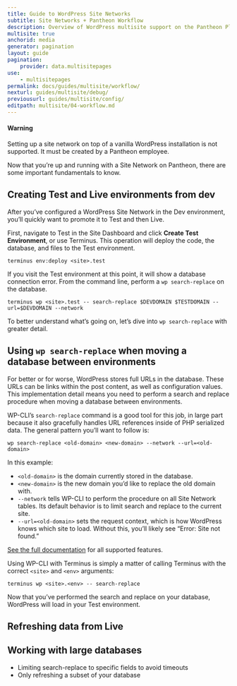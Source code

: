 ```yaml
---
title: Guide to WordPress Site Networks
subtitle: Site Networks + Pantheon Workflow
description: Overview of WordPress multisite support on the Pantheon Platform.
multisite: true
anchorid: media
generator: pagination
layout: guide
pagination:
    provider: data.multisitepages
use:
    - multisitepages
permalink: docs/guides/multisite/workflow/
nexturl: guides/multisite/debug/
previousurl: guides/multisite/config/
editpath: multisite/04-workflow.md
---
```

<div class="alert alert-danger">
<h4 class="info">Warning</h4>
<p markdown="1">Setting up a site network on top of a vanilla WordPress installation is not supported. It must be created by a Pantheon employee.</p>
</div>

Now that you’re up and running with a Site Network on Pantheon, there are some important fundamentals to know.

## Creating Test and Live environments from dev

After you’ve configured a WordPress Site Network in the Dev environment, you’ll quickly want to promote it to Test and then Live.

First, navigate to Test in the Site Dashboard and click **Create Test Environment**, or use Terminus. This operation will deploy the code, the database, and files to the Test environment.


    terminus env:deploy <site>.test

If you visit the Test environment at this point, it will show a database connection error. From the command line, perform a `wp search-replace` on the database.


    terminus wp <site>.test -- search-replace $DEVDOMAIN $TESTDOMAIN --url=$DEVDOMAIN --network

To better understand what’s going on, let’s dive into `wp search-replace` with greater detail.

## Using `wp search-replace` when moving a database between environments

For better or for worse, WordPress stores full URLs in the database. These URLs can be links within the post content, as well as configuration values. This implementation detail means you need to perform a search and replace procedure when moving a database between environments.

WP-CLI’s `search-replace` command is a good tool for this job, in large part because it also gracefully handles URL references inside of PHP serialized data. The general pattern you’ll want to follow is:


    wp search-replace <old-domain> <new-domain> --network --url=<old-domain>

In this example:

- `<old-domain>` is the domain currently stored in the database.
- `<new-domain>` is the new domain you’d like to replace the old domain with.
- `--network` tells WP-CLI to perform the procedure on all Site Network tables. Its default behavior is to limit search and replace to the current site.
- `--url=<old-domain>` sets the request context, which is how WordPress knows which site to load. Without this, you’ll likely see “Error: Site not found.”

[See the full documentation](https://developer.wordpress.org/cli/commands/search-replace/) for all supported features.

Using WP-CLI with Terminus is simply a matter of calling Terminus with the correct `<site>` and `<env>` arguments:


    terminus wp <site>.<env> -- search-replace

Now that you’ve performed the search and replace on your database, WordPress will load in your Test environment.

## Refreshing data from Live


## Working with large databases


- Limiting search-replace to specific fields to avoid timeouts
- Only refreshing a subset of your database
